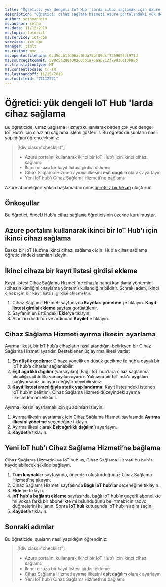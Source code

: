 ```yaml
---
title: "Öğretici: yük dengeli IoT Hub 'larda cihaz sağlamak için Azure IoT Hub cihaz sağlama hizmeti 'Ni kullanma"
description: "Öğretici: cihaz sağlama hizmeti Azure portalındaki yük dengeli IoT Hub 'ları genelinde otomatik cihaz sağlama"
author: sethmanheim
ms.author: sethm
ms.date: 11/12/2019
ms.topic: tutorial
ms.service: iot-dps
services: iot-dps
manager: timlt
ms.custom: mvc
ms.openlocfilehash: 6cd5dcb1fd96ac0fda75bf89dcf7259695cf971d
ms.sourcegitcommit: 598c5a280a002036b1a76aa6712f79d30110b98d
ms.translationtype: MT
ms.contentlocale: tr-TR
ms.lasthandoff: 11/15/2019
ms.locfileid: "74112771"
---
```

# <a name="tutorial-provision-devices-across-load-balanced-iot-hubs"></a>Öğretici: yük dengeli IoT Hub 'larda cihaz sağlama

Bu öğreticide, Cihaz Sağlama Hizmeti kullanılarak birden çok yük dengeli IoT Hub'ı için cihazları sağlama işlemi gösterilir. Bu öğreticide şunların nasıl yapıldığını öğreneceksiniz:

> [!div class="checklist"]
> * Azure portalını kullanarak ikinci bir IoT Hub'ı için ikinci cihazı sağlama 
> * İkinci cihaza bir kayıt listesi girdisi ekleme
> * Cihaz Sağlama Hizmeti ayırma ilkesini **eşit dağılım** olarak ayarlayın
> * Yeni IoT hub’ı Cihaz Sağlama Hizmeti’ne bağlama

Azure aboneliğiniz yoksa başlamadan önce [ücretsiz bir hesap](https://azure.microsoft.com/free/) oluşturun.

## <a name="prerequisites"></a>Önkoşullar

Bu öğretici, önceki [Hub'a cihaz sağlama](tutorial-provision-device-to-hub.md) öğreticisinin üzerine kurulmuştur.

## <a name="use-the-azure-portal-to-provision-a-second-device-to-a-second-iot-hub"></a>Azure portalını kullanarak ikinci bir IoT Hub'ı için ikinci cihazı sağlama

Başka bir IoT Hub'ına ikinci cihazı sağlamak için, [Hub'a cihaz sağlama](tutorial-provision-device-to-hub.md) öğreticisindeki adımları izleyin.

## <a name="add-an-enrollment-list-entry-to-the-second-device"></a>İkinci cihaza bir kayıt listesi girdisi ekleme

Kayıt listesi Cihaz Sağlama Hizmeti'ne cihazla hangi kanıtlama yöntemini (cihazın kimliğini onaylama yöntemi) kullandığını bildirir. Sonraki adım, ikinci cihaz için bir kayıt listesi girdisi eklemektir. 

1. Cihaz Sağlama Hizmeti sayfanızda **Kayıtları yönetme**'ye tıklayın. **Kayıt listesi girdisi ekleme** sayfası görüntülenir. 
2. Sayfanın en üstündeki **Ekle**'ye tıklayın.
2. Alanları doldurun ve ardından **Kaydet**'e tıklayın.

## <a name="set-the-device-provisioning-service-allocation-policy"></a>Cihaz Sağlama Hizmeti ayırma ilkesini ayarlama

Ayırma ilkesi, bir IoT hub’a cihazların nasıl atandığını belirleyen bir Cihaz Sağlama Hizmeti ayarıdır. Desteklenen üç ayırma ilkesi vardır: 

1. **En düşük gecikme**: Cihaza yönelik en düşük gecikme ile hub’a dayalı bir IoT hub’a cihazlar sağlanabilir.
2. **Eşit ağırlıklı dağılım** (varsayılan): Bağlı IoT hub’lara cihaz sağlanma olasılığı eşittir. Bu varsayılan ayardır. Yalnızca bir IoT hub'a aygıtları sağlıyorsanız bu ayarı değiştirmeyebilirsiniz. 
3. **Kayıt listesi aracılığıyla statik yapılandırma**: Kayıt listesindeki istenen IoT hub’ın belirtimi, Cihaz Sağlama Hizmeti düzeyindeki ayırma ilkesinden önceliklidir.

Ayırma ilkesini ayarlamak için şu adımları izleyin:

1. Ayırma ilkesini ayarlamak için Cihaz Sağlama Hizmeti sayfasında **Ayırma ilkesini yönetme** seçeneğine tıklayın.
2. Ayırma ilkesi olarak **Eşit ağırlıklı dağılım**'ı ayarlayın.
3. **Kaydet**’e tıklayın.

## <a name="link-the-new-iot-hub-to-the-device-provisioning-service"></a>Yeni IoT hub’ı Cihaz Sağlama Hizmeti’ne bağlama

Cihaz Sağlama Hizmetini ve IoT hub'ını, Cihaz Sağlama Hizmeti bu hub'a kaydolabilecek şekilde bağlayın.

1. **Tüm kaynaklar** sayfasında, önceden oluşturduğunuz Cihaz Sağlama Hizmeti'ne tıklayın.
2. Cihaz Sağlama Hizmeti sayfasında **Bağlı IoT hub’lar** seçeneğine tıklayın.
3. **Ekle**'ye tıklayın.
4. **IoT hub'a bağlantı ekleme** sayfasında, bağlı IoT hub’ın geçerli abonelikte mi yoksa farklı bir abonelikte mi bulunduğunu belirtmek için radyo düğmelerini kullanın. Sonra **IoT hub** kutusunda IoT hub’ın adını seçin.
5. **Kaydet**’e tıklayın.

## <a name="next-steps"></a>Sonraki adımlar

Bu öğreticide, şunların nasıl yapıldığını öğrendiniz:

> [!div class="checklist"]
> * Azure portalını kullanarak ikinci bir IoT Hub'ı için ikinci cihazı sağlama 
> * İkinci cihaza bir kayıt listesi girdisi ekleme
> * Cihaz Sağlama Hizmeti ayırma ilkesini **eşit dağılım** olarak ayarlayın
> * Yeni IoT hub’ı Cihaz Sağlama Hizmeti’ne bağlama

<!-- Advance to the next tutorial to learn how to 
 Replace this .md
> [!div class="nextstepaction"]
> [Bind an existing custom SSL certificate to Azure Web Apps]()
-->
